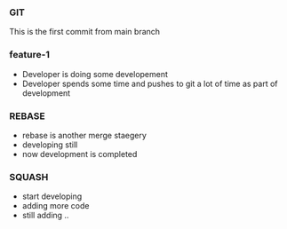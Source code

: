 ### GIT
This is the first commit from main branch

### feature-1
* Developer is doing some developement
* Developer spends some time and pushes to git a lot of time as part of development

### REBASE
* rebase is another merge staegery
* developing still
* now development is completed

### SQUASH
* start developing
* adding more code
* still adding ..